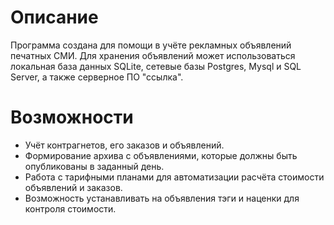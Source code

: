 <h1>Описание</h1>
<p>Программа создана для помощи в учёте рекламных объявлений печатных СМИ. Для хранения объявлений может использоваться локальная база данных SQLite, сетевые базы Postgres, Mysql и SQL Server, а также серверное ПО "ссылка".</p>
<h1>Возможности</h1>
<ul>
  <li>Учёт контрагнетов, его заказов и объявлений.</li>
  <li>Формирование архива с объявлениями, которые должны быть опубликованы в заданный день.</li>
  <li>Работа с тарифными планами для автоматизации расчёта стоимости объявлений и заказов. </li>
  <li>Возможность устанавливать на объявления тэги и наценки для контроля стоимости.</li>
</ul>
